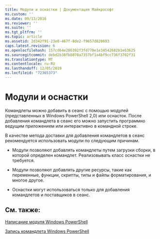 ```yaml
---
title: Модули и оснастки | Документация Майкрософт
ms.custom: ''
ms.date: 09/13/2016
ms.reviewer: ''
ms.suite: ''
ms.tgt_pltfrm: ''
ms.topic: article
ms.assetid: 2d342f91-23e0-467f-8de2-f9657d820693
caps.latest.revision: 6
ms.openlocfilehash: 157cd64e286392f3fd770e1e34542682b1e63625
ms.sourcegitcommit: debd2b38fb8070a7357bf1a4bf9cc736f3702f31
ms.translationtype: MT
ms.contentlocale: ru-RU
ms.lasthandoff: 12/05/2019
ms.locfileid: "72365373"
---
```

# <a name="modules-and-snap-ins"></a>Модули и оснастки

Командлеты можно добавить в сеанс с помощью модулей (представленных в Windows PowerShell 2,0) или оснасток. После добавления командлета в сеанс его можно запустить программно ведущим приложением или интерактивно в командной строке.

В качестве метода доставки для добавления командлетов в сеанс рекомендуется использовать модули по следующим причинам.

- Модули позволяют добавлять командлеты путем загрузки сборки, в которой определен командлет. Реализовывать класс оснастки не требуется.

- Модули позволяют добавлять другие ресурсы, такие как переменные, функции, скрипты, типы и файлы форматирования, и многое другое.

- Оснастки могут использоваться только для добавления командлетов и поставщиков в сеанс.

## <a name="see-also"></a>См. также:

[Написание модуля Windows PowerShell](../module/writing-a-windows-powershell-module.md)

[Запись командлета Windows PowerShell](./writing-a-windows-powershell-cmdlet.md)
